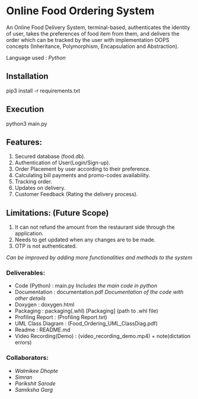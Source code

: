 # Online Food Ordering System

An Online Food Delivery System, terminal-based, authenticates the identity of user, takes the preferences of food item from them, and delivers the order which can be tracked by the user with implementation OOPS concepts (Inheritance, Polymorphism, Encapsulation and Abstraction).

Language used : _Python_

## Installation
 pip3 install -r requirements.txt

## Execution
  python3 main.py

## Features:
1. Secured database (food.db).
2. Authentication of User(Login/Sign-up).
3. Order Placement by user according to their preference.
4. Calculating bill payments and promo-codes availability.
5. Tracking order.
6. Updates on delivery.
7. Customer Feedback (Rating the delivery process).

## Limitations: (Future Scope)

1. It can not refund the amount from the restaurant side through the application.
2. Needs to get updated when any changes are to be made.
3. OTP is not authenticated.

_Can be improved by adding more functionalities and methods to the system_

### Deliverables:

* Code (Python) : main.py
_Includes the main code in python_
* Documentation : documentation.pdf
_Documentation of the code with other details_
* Doxygen : doxygen.html
* Packaging : packaging(.whl) [Packaging] (path to .whl file) 
* Profiling Report : (Profiling Report.txt)
* UML Class Diagram : (Food_Ordering_UML_ClassDiag.pdf)
* Readme : README.md
* Video Recording(Demo) : (video_recording_demo.mp4) + note(dictation errors)

### Collaborators:

* _Walmikee Dhopte_
* _Simran_
* _Parikshit Sarode_
* _Samiksha Garg_












